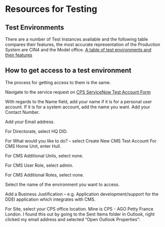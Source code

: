 # Resources for Testing

## Test Environments
There are a number of Test Instances available and the following table compares their features, the most accurate representation of the Production System are CIN4 and the Model office.
[A table of test environments and their features](./CMS-environments.xlsx)

## How to get access to a test environment

The process for getting access to them is the same.

Navigate to the service request on [CPS ServiceNow Test Account Form](https://cpsprod1.service-now.com/sp?id=sc_cat_item&sys_id=3371d4e01b074110abed0e1ad34bcb9b)

With regards to the Name field, add your name if it is for a personal user account. If it is for a system account, add the name you want.
Add your Contact Number.

Add your Email address.

For Directorate, select HQ DID.

For What would you like to do? – select Create New CMS Test Account
For CMS Home Unit, enter Hull.

For CMS Additional Units, select none.

For CMS User Role, select admin.

For CMS Additional Roles, select none.

Select the name of the environment you want to access.

Add a Business Justification – e.g. Application development/support for the DDEI application which integrates with CMS.

For Site, select your CPS office location. Mine is CPS - AGO Petty France London. I found this out by going to the Sent Items folder in Outlook, right clicked my email address and selected “Open Outlook Properties”:
